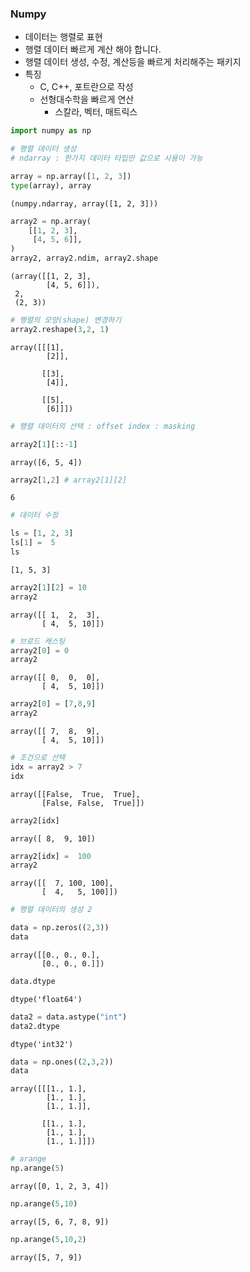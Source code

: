 ### Numpy
- 데이터는 행렬로 표현
- 행렬 데이터 빠르게 계산 해야 합니다.
- 행렬 데이터 생성, 수정, 계산등을 빠르게 처리해주는 패키지
- 특징
    - C, C++, 포트란으로 작성
    - 선형대수학을 빠르게 연산
        - 스칼라, 벡터, 매트릭스


```python
import numpy as np
```


```python
# 행렬 데이터 생성 
# ndarray : 한가지 데이터 타입만 값으로 사용이 가능
```


```python
array = np.array([1, 2, 3])
type(array), array
```




    (numpy.ndarray, array([1, 2, 3]))




```python
array2 = np.array(
    [[1, 2, 3],
     [4, 5, 6]],
)
array2, array2.ndim, array2.shape
```




    (array([[1, 2, 3],
            [4, 5, 6]]),
     2,
     (2, 3))




```python
# 행렬의 모양(shape) 변경하기
array2.reshape(3,2, 1)
```




    array([[[1],
            [2]],
    
           [[3],
            [4]],
    
           [[5],
            [6]]])




```python
# 행렬 데이터의 선택 : offset index : masking
```


```python
array2[1][::-1]
```




    array([6, 5, 4])




```python
array2[1,2] # array2[1][2]
```




    6




```python
# 데이터 수정
```


```python
ls = [1, 2, 3]
ls[1] =  5
ls
```




    [1, 5, 3]




```python
array2[1][2] = 10
array2
```




    array([[ 1,  2,  3],
           [ 4,  5, 10]])




```python
# 브로드 캐스팅
array2[0] = 0
array2
```




    array([[ 0,  0,  0],
           [ 4,  5, 10]])




```python
array2[0] = [7,8,9]
array2
```




    array([[ 7,  8,  9],
           [ 4,  5, 10]])




```python
# 조건으로 선택
idx = array2 > 7
idx
```




    array([[False,  True,  True],
           [False, False,  True]])




```python
array2[idx]
```




    array([ 8,  9, 10])




```python
array2[idx] =  100
array2
```




    array([[  7, 100, 100],
           [  4,   5, 100]])




```python
# 행렬 데이터의 생성 2
```


```python
data = np.zeros((2,3))
data
```




    array([[0., 0., 0.],
           [0., 0., 0.]])




```python
data.dtype
```




    dtype('float64')




```python
data2 = data.astype("int")
data2.dtype
```




    dtype('int32')




```python
data = np.ones((2,3,2))
data
```




    array([[[1., 1.],
            [1., 1.],
            [1., 1.]],
    
           [[1., 1.],
            [1., 1.],
            [1., 1.]]])




```python
# arange
np.arange(5)
```




    array([0, 1, 2, 3, 4])




```python
np.arange(5,10)
```




    array([5, 6, 7, 8, 9])




```python
np.arange(5,10,2)
```




    array([5, 7, 9])




```python

```

